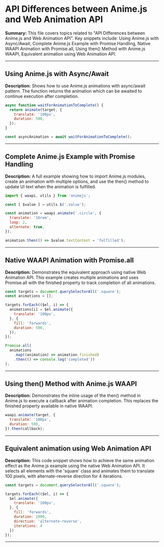 # API Differences between Anime.js and Web Animation API

**Summary:** This file covers topics related to "API Differences between Anime.js and Web Animation API". Key snippets include: Using Anime.js with Async/Await, Complete Anime.js Example with Promise Handling, Native WAAPI Animation with Promise.all, Using then() Method with Anime.js WAAPI, Equivalent animation using Web Animation API.

---

## Using Anime.js with Async/Await

**Description:** Shows how to use Anime.js animations with async/await pattern. The function returns the animation which can be awaited to continue execution after completion.

```javascript
async function waitForAnimationToComplete() {
  return animate(target, {
    translate: '100px',
    duration: 500,
  });
}

const asyncAnimation = await waitForAnimationToComplete();
```

---

## Complete Anime.js Example with Promise Handling

**Description:** A full example showing how to import Anime.js modules, create an animation with multiple options, and use the then() method to update UI text when the animation is fulfilled.

```javascript
import { waapi, utils } from 'animejs';

const [ $value ] = utils.$('.value');

const animation = waapi.animate('.circle', {
  translate: '16rem',
  loop: 2,
  alternate: true,
});

animation.then(() => $value.textContent = 'fulfilled');
```

---

## Native WAAPI Animation with Promise.all

**Description:** Demonstrates the equivalent approach using native Web Animation API. This example creates multiple animations and uses Promise.all with the finished property to track completion of all animations.

```javascript
const targets = document.querySelectorAll('.square');
const animations = [];

targets.forEach(($el, i) => {
  animations[i] = $el.animate({
    translate: '100px',
  }, {
    fill: 'forwards',
    duration: 500,
  });
});

Promise.all(
  animations
    .map((animation) => animation.finished)
    .then(() => console.log('completed'))
);
```

---

## Using then() Method with Anime.js WAAPI

**Description:** Demonstrates the inline usage of the then() method in Anime.js to execute a callback after animation completion. This replaces the finished property available in native WAAPI.

```javascript
waapi.animate(target, {
  translate: '100px',
  duration: 500,
}).then(callback);
```

---

## Equivalent animation using Web Animation API

**Description:** This code snippet shows how to achieve the same animation effect as the Anime.js example using the native Web Animation API. It selects all elements with the 'square' class and animates them to translate 100 pixels, with alternate-reverse direction for 4 iterations.

```javascript
const targets = document.querySelectorAll('.square');

targets.forEach(($el, i) => {
  $el.animate({
    translate: '100px',
  }, {
    fill: 'forwards',
    duration: 1000,
    direction: 'alternate-reverse',
    iterations: 4
  })
});
```

---